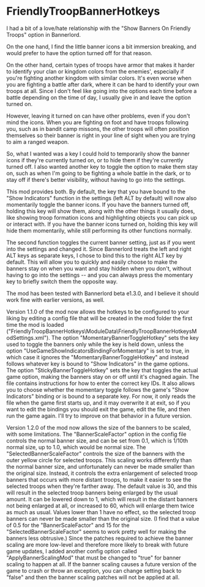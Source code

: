 ﻿# FriendlyTroopBannerHotkeys
I had a bit of a love/hate relationship with the "Show Banners On Friendly Troops" option in Bannerlord.

On the one hand, I find the little banner icons a bit immersion breaking, and would prefer to have the option turned off for that reason.

On the other hand, certain types of troops have armor that makes it harder to identify your clan or kingdom colors from the enemies', especially if you're fighting another kingdom with similar colors.  It's even worse when you are fighting a battle after dark, where it can be hard to identify your own troops at all.  Since I don't feel like going into the options each time before a battle depending on the time of day, I usually give in and leave the option turned on.

However, leaving it turned on can have other problems, even if you don't mind the icons.  When you are fighting on foot and have troops following you, such as in bandit camp missons, the other troops will often position themselves so their banner is right in your line of sight when you are trying to aim a ranged weapon.

So, what I wanted was a key I could hold to temporarily show the banner icons if they're currently turned on, or to hide them if they're currently turned off.  I also wanted another key to toggle the option to make them stay on, such as when I'm going to be fighting a whole battle in the dark, or to stay off if there's better visibility, without having to go into the settings.

This mod provides both.  By default, the key that you have bound to the "Show Indicators" function in the settings (left ALT by default) will now also momentarily toggle the banner icons.  If you have the banners turned off, holding this key will show them, along with the other things it usually does, like showing troop formation icons and highlighting objects you can pick up or interact with.  If you have the banner icons turned on, holding this key will hide them momentarily, while still performing its other functions normally.

The second function toggles the current banner setting, just as if you went into the settings and changed it.  Since Bannerlord treats the left and right ALT keys as separate keys, I chose to bind this to the right ALT key by default.  This will allow you to quickly and easily choose to make the banners stay on when you want and stay hidden when you don't, without having to go into the settings -- and you can always press the momentary key to briefly switch them the opposite way.

The mod has been tested with Bannerlord beta e1.3.0, and I believe it should work fine with earlier versions, as well.

Version 1.1.0 of the mod now allows the hotkeys to be configured to your liking by editing a config file that will be created in the mod folder the first time the mod is loaded ("FriendlyTroopBannerHotkeys\ModuleData\FriendlyTroopBannerHotkeysModSettings.xml").  The option "MomentaryBannerToggleHotkey" sets the key used to toggle the banners only while the key is held down, unless the option "UseGameShowIndicatorsBindingForMomentary" is set to true, in which case it ignores the "MomentaryBannerToggleHotkey" and instead follows whatever key is bound to "Show Indicators" in the game options.  The option "StickyBannerToggleHotkey" sets the key that toggles the actual game option, making the banners stay on or off until it's chagned again.  The file contains instructions for how to enter the correct key IDs.  It also allows you to choose whether the momentary toggle follows the game's "Show Indicators" binding or is bound to a separate key.  For now, it only reads the file when the game first starts up, and it may overwrite it at exit, so if you want to edit the bindings you should exit the game, edit the file, and then run the game again.  I'll try to improve on that behavior in a future version.

Version 1.2.0 of the mod now allows the size of the banners to be scaled, with some limitations.  The "BannerScaleFactor" option in the config file controls the normal banner size, and can be set from 0.1, which is 1/10th normal size, up to 1.0, which would be normal size.  The "SelectedBannerScaleFactor" controls the size of the banners with the outer yellow circle for selected troops.  This scaling works differently than the normal banner size, and unfortunately can never be made smaller than the original size.  Instead, it controls the extra enlargement of selected troop banners that occurs with more distant troops, to make it easier to see the selected troops when they're farther away.  The default value is 30, and this will result in the selected troop banners being enlarged by the usual amount.  It can be lowered down to 1, which will result in the distant banners not being enlarged at all, or increased to 60, which will enlarge them twice as much as usual.  Values lower than 1 have no effect, so the selected troop banners can never be made smaller than the original size.  (I find that a value of 0.5 for the "BannerScaleFactor" and 15 for the "SelectedBannerScaleFactor" seems to work pretty well for making the banners less obtrusive.)  Since the patches required to achieve the banner scaling are more low-level and therefore more likely to break with future game updates, I added another config option called "ApplyBannerScalingMod" that must be changed to "true" for banner scaling to happen at all.  If the banner scaling causes a future version of the game to crash or throw an exception, you can change setting back to "false" and then the banner scaling patches will not be applied at all.
